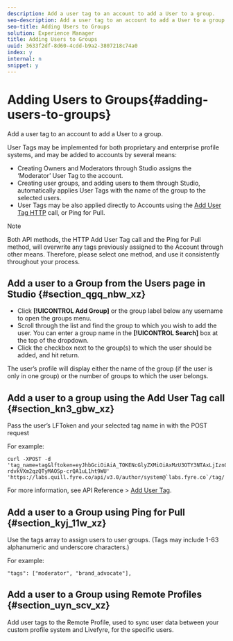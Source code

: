 ```yaml
---
description: Add a user tag to an account to add a User to a group.
seo-description: Add a user tag to an account to add a User to a group.
seo-title: Adding Users to Groups
solution: Experience Manager
title: Adding Users to Groups
uuid: 3633f2df-8d60-4cdd-b9a2-3807218c74a0
index: y
internal: n
snippet: y
---
```


# Adding Users to Groups{#adding-users-to-groups}

Add a user tag to an account to add a User to a group.

User Tags may be implemented for both proprietary and enterprise profile systems, and may be added to accounts by several means:

* Creating Owners and Moderators through Studio assigns the ‘Moderator’ User Tag to the account.
* Creating user groups, and adding users to them through Studio, automatically applies User Tags with the name of the group to the selected users.
* User Tags may be also applied directly to Accounts using the [Add User Tag HTTP](http://livefyre-devhub-production.herokuapp.com/developers/api-reference/#add-user-tag) call, or Ping for Pull.

>[!NOTE]
>
>Both API methods, the HTTP Add User Tag call and the Ping for Pull method, will overwrite any tags previously assigned to the Account through other means. Therefore, please select one method, and use it consistently throughout your process.

## Add a user to a Group from the Users page in Studio {#section_qgq_nbw_xz}

* Click **[!UICONTROL Add Group]** or the group label below any username to open the groups menu.
* Scroll through the list and find the group to which you wish to add the user. You can enter a group name in the **[!UICONTROL Search]** box at the top of the dropdown.
* Click the checkbox next to the group(s) to which the user should be added, and hit return.

The user’s profile will display either the name of the group (if the user is only in one group) or the number of groups to which the user belongs.

## Add a user to a group using the Add User Tag call {#section_kn3_gbw_xz}

Pass the user’s LFToken and your selected tag name in with the POST request

For example:

```
curl -XPOST -d 'tag_name=tag&lftoken=eyJhbGciOiAiA_TOKENcGlyZXMiOiAxMzU3OTY3NTAxLjIzn0.KoyXUVCavt-rdvkVXm2qzQTyMAOSp-crQA1uL1ht9WU' 'https://labs.quill.fyre.co/api/v3.0/author/system@`labs.fyre.co`/tag/'
```

For more information, see API Reference > [Add User Tag](http://livefyre-devhub-production.herokuapp.com/developers/api-reference/#add-user-tag).

## Add a user to a Group using Ping for Pull {#section_kyj_11w_xz}

Use the tags array to assign users to user groups. (Tags may include 1-63 alphanumeric and underscore characters.)

For example:

```
"tags": ["moderator", "brand_advocate"],

```

## Add a user to a Group using Remote Profiles {#section_uyn_scv_xz}

Add user tags to the Remote Profile, used to sync user data between your custom profile system and Livefyre, for the specific users.
